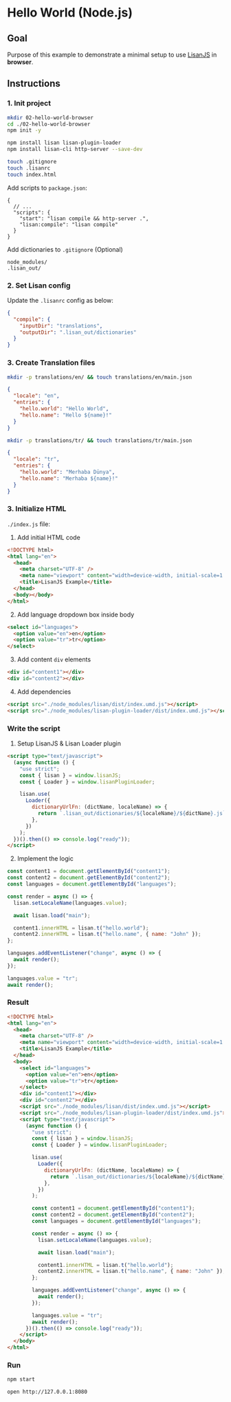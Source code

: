 # Hello World (Node.js)

## Goal

Purpose of this example to demonstrate a minimal setup
to use [LisanJS](https://lisanjs.com) in **browser**.

## Instructions

### 1. Init project

```bash
mkdir 02-hello-world-browser
cd ./02-hello-world-browser
npm init -y

npm install lisan lisan-plugin-loader
npm install lisan-cli http-server --save-dev

touch .gitignore
touch .lisanrc
touch index.html
```

Add scripts to `package.json`:

```jsonc
{
  // ...
  "scripts": {
    "start": "lisan compile && http-server .",
    "lisan:compile": "lisan compile"
  }
}
```

Add dictionaries to `.gitignore` (Optional)

```text
node_modules/
.lisan_out/
```

### 2. Set Lisan config

Update the `.lisanrc` config as below:

```json
{
  "compile": {
    "inputDir": "translations",
    "outputDir": ".lisan_out/dictionaries"
  }
}
```

### 3. Create Translation files

```bash
mkdir -p translations/en/ && touch translations/en/main.json
```

```json
{
  "locale": "en",
  "entries": {
    "hello.world": "Hello World",
    "hello.name": "Hello ${name}!"
  }
}
```

```bash
mkdir -p translations/tr/ && touch translations/tr/main.json
```

```json
{
  "locale": "tr",
  "entries": {
    "hello.world": "Merhaba Dünya",
    "hello.name": "Merhaba ${name}!"
  }
}
```

### 3. Initialize HTML

`./index.js` file:

1. Add initial HTML code

```html
<!DOCTYPE html>
<html lang="en">
  <head>
    <meta charset="UTF-8" />
    <meta name="viewport" content="width=device-width, initial-scale=1.0" />
    <title>LisanJS Example</title>
  </head>
  <body></body>
</html>
```

2. Add language dropdown box inside body

```html
<select id="languages">
  <option value="en">en</option>
  <option value="tr">tr</option>
</select>
```

3. Add content `div` elements

```html
<div id="content1"></div>
<div id="content2"></div>
```

4. Add dependencies

```html
<script src="./node_modules/lisan/dist/index.umd.js"></script>
<script src="./node_modules/lisan-plugin-loader/dist/index.umd.js"></script>
```

### Write the script

1. Setup LisanJS & Lisan Loader plugin

```html
<script type="text/javascript">
  (async function () {
    "use strict";
    const { lisan } = window.lisanJS;
    const { Loader } = window.lisanPluginLoader;

    lisan.use(
      Loader({
        dictionaryUrlFn: (dictName, localeName) => {
          return `.lisan_out/dictionaries/${localeName}/${dictName}.js`;
        },
      })
    );
  })().then(() => console.log("ready"));
</script>
```

2. Implement the logic

```js
const content1 = document.getElementById("content1");
const content2 = document.getElementById("content2");
const languages = document.getElementById("languages");

const render = async () => {
  lisan.setLocaleName(languages.value);

  await lisan.load("main");

  content1.innerHTML = lisan.t("hello.world");
  content2.innerHTML = lisan.t("hello.name", { name: "John" });
};

languages.addEventListener("change", async () => {
  await render();
});

languages.value = "tr";
await render();
```

### Result

```html
<!DOCTYPE html>
<html lang="en">
  <head>
    <meta charset="UTF-8" />
    <meta name="viewport" content="width=device-width, initial-scale=1.0" />
    <title>LisanJS Example</title>
  </head>
  <body>
    <select id="languages">
      <option value="en">en</option>
      <option value="tr">tr</option>
    </select>
    <div id="content1"></div>
    <div id="content2"></div>
    <script src="./node_modules/lisan/dist/index.umd.js"></script>
    <script src="./node_modules/lisan-plugin-loader/dist/index.umd.js"></script>
    <script type="text/javascript">
      (async function () {
        "use strict";
        const { lisan } = window.lisanJS;
        const { Loader } = window.lisanPluginLoader;

        lisan.use(
          Loader({
            dictionaryUrlFn: (dictName, localeName) => {
              return `.lisan_out/dictionaries/${localeName}/${dictName}.js`;
            },
          })
        );

        const content1 = document.getElementById("content1");
        const content2 = document.getElementById("content2");
        const languages = document.getElementById("languages");

        const render = async () => {
          lisan.setLocaleName(languages.value);

          await lisan.load("main");

          content1.innerHTML = lisan.t("hello.world");
          content2.innerHTML = lisan.t("hello.name", { name: "John" });
        };

        languages.addEventListener("change", async () => {
          await render();
        });

        languages.value = "tr";
        await render();
      })().then(() => console.log("ready"));
    </script>
  </body>
</html>
```

### Run

```bash
npm start
```

```bash
open http://127.0.0.1:8080
```
